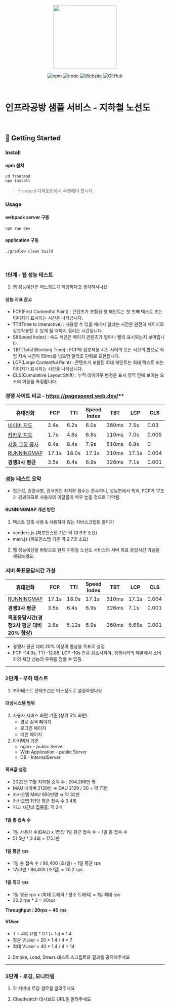 <p align="center">
    <img width="200px;" src="https://raw.githubusercontent.com/woowacourse/atdd-subway-admin-frontend/master/images/main_logo.png"/>
</p>
<p align="center">
  <img alt="npm" src="https://img.shields.io/badge/npm-%3E%3D%205.5.0-blue">
  <img alt="node" src="https://img.shields.io/badge/node-%3E%3D%209.3.0-blue">
  <a href="https://edu.nextstep.camp/c/R89PYi5H" alt="nextstep atdd">
    <img alt="Website" src="https://img.shields.io/website?url=https%3A%2F%2Fedu.nextstep.camp%2Fc%2FR89PYi5H">
  </a>
  <img alt="GitHub" src="https://img.shields.io/github/license/next-step/atdd-subway-service">
</p>

<br>

# 인프라공방 샘플 서비스 - 지하철 노선도

<br>

## 🚀 Getting Started

### Install
#### npm 설치
```
cd frontend
npm install
```
> `frontend` 디렉토리에서 수행해야 합니다.

### Usage
#### webpack server 구동
```
npm run dev
```
#### application 구동
```
./gradlew clean build
```
<br>


### 1단계 - 웹 성능 테스트
1. 웹 성능예산은 어느정도가 적당하다고 생각하시나요


#### 성능 지표 참고
- FCP(First Contentful Paint) : 콘텐츠가 포함된 첫 페인트는 첫 번째 텍스트 또는 이미지가 표시되는 시간을 나타냅니다.
- TTI(Time to Interactive) : 사용할 수 있을 때까지 걸리는 시간은 완전히 페이지와 상호작용할 수 있게 될 때까지 걸리는 시간입니다.
- SI(Speed Index) : 속도 색인은 페이지 콘텐츠가 얼마나 빨리 표시되는지 보여줍니다.
- TBT(Total Blocking Time) : FCP와 상호작용 시간 사이의 모든 시간의 합으로 작업 지속 시간이 50ms를 넘으면 밀리초 단위로 표현됩니다.
- LCP(Large Contentful Paint) : 콘텐츠가 포함된 최대 페인트는 최대 텍스트 또는 이미지가 표시되는 시간을 나타냅니다. 
- CLS(Cumulative Layout Shift) : 누적 레이아웃 변경은 표시 영역 안에 보이는 요소의 이동을 측정합니다.

### 경쟁 사이트 비교 - https://pagespeed.web.dev/**

| 휴대전화  | FCP    | TTI   | Speed Index | TBT       | LCP  | CLS     | 성능 |
|-----------------------|------|------|-------|------|------|-------|:-----:|
| [네이버 지도](https://map.naver.com/subway/subwayLine.naver) | 2.4s | 6.2s | 6.0s | 360ms | 7.5s | 0.03 | 56 |
| [카카오 지도](https://map.kakao.com/) | 1.7s | 4.6s | 6.8s | 110ms | 7.0s | 0.005 | 67 |
| [서울 교통 공사](http://www.seoulmetro.co.kr/kr/cyberStation.do) | 6.4s | 8.4s | 7.9s | 510ms | 6.8s | 0 | 40 |
| [RUNNINGMAP](https://www.epicarts.o-r.kr/path) | 17.1s | 18.0s | 17.1s | 310ms | 17.1s | 0.004 | 39 |
| **경쟁3사 평균** | 3.5s | 6.4s | 6.9s | 326ms | 7.1s | 0.001 | 54.3 |

### 성능 테스트 요약
- 접근성, 권장사항, 검색엔진 최적화 점수는 준수하나, 성능면에서 특히, FCP가 17초가 경과하므로 사용자의 이탈률이 매우 높을 것으로 파악됨.

#### RUNNINGMAP 개선 방안
1. 텍스트 압축 사용 & 사용하지 않는 자바스크립트 줄이기
- venders.js (퍼포먼스탭 기준 약 *13.9초* 소요)
- main.js (퍼포먼스탭 기준 약 *2.7초* 소요)


2. 웹 성능예산을 바탕으로 현재 지하철 노선도 서비스의 서버 목표 응답시간 가설을 세워보세요.

### 서버 목표응답시간 가설 

| 휴대전화  | FCP    | TTI   | Speed Index | TBT       | LCP  | CLS     | 성능 |
|-----------------------|------|------|-------|------|------|-------|:-----:|
| [RUNNINGMAP](https://www.epicarts.o-r.kr/path) | 17.1s | 18.0s | 17.1s | 310ms | 17.1s | 0.004 | 39 |
| **경쟁3사 평균** | 3.5s | 6.4s | 6.9s | 326ms | 7.1s | 0.001 | 54.3 |
| **목표응답시간(경쟁3사 평균 대비 20% 향상)** | 2.8s | 5.12s | 6.9s | 260ms | 5.68s | 0.001 | 64.8 |

- 경쟁사 평균 대비 20% 이상의 향상을 목표로 설정
- FCP -14.3s, TTI -12.88, LCP -10s 만큼 감소시켜야, 경쟁사와의 제품에서 소비자의 체감 성능의 우위를 점할 수 있음.

---

### 2단계 - 부하 테스트 
1. 부하테스트 전제조건은 어느정도로 설정하셨나요

#### 대상시스템 범위
1. 사용자 서비스 화면 기준 (상위 5% 화면)
    - 경로 검색 페이지
    - 로그인 페이지
    - 메인 페이지
2. 아키텍쳐 기준
    - nginx - public Server
    - Web Application - public Server
    - DB - InternalServer

#### 목표값 설정
- 2022년 11월 지하철 승객 수 : 204,268만 명
- MAU 네이버 2129만 ⇒ DAU 2129 / 30 = 약 71만
- 카카오맵 MAU 950만명 ⇒ 약 32만
- 카카오맵 1인당 평균 접속 수 3.4회
- 피크 시간대 집중률: 약 2배

#### 1일 총 접속 수
- 1일 사용자 수(DAU) x 1명당 1일 평균 접속 수 = 1일 총 접속 수
- 51.5만 * 3.4회 = 175.1만

#### 1일 평균 rps
- 1일 총 접속 수 / 86,400 (초/일) = 1일 평균 rps
- 175.1만 / 86,400 (초/일) = 20.2 rps

#### 1일 최대 rps 
- 1일 평균 rps x (최대 트래픽 / 평소 트래픽) = 1일 최대 rps
- 20.2 rps * 2 = 40rps

**Throughput : 20rps ~ 40 rps**

#### VUser
- T = 4회 요청 * 0.1 (+ 1s) = 1.4
- 평균 VUser = 20 * 1.4 / 4 = 7
- 최대 VUser = 40 * 1.4 / 4 = 14

2. Smoke, Load, Stress 테스트 스크립트와 결과를 공유해주세요

---

### 3단계 - 로깅, 모니터링
1. 각 서버내 로깅 경로를 알려주세요

2. Cloudwatch 대시보드 URL을 알려주세요

